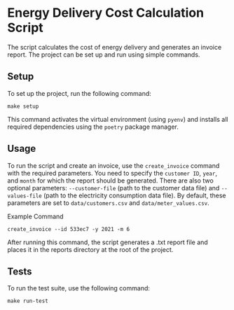 # Energy Delivery Cost Calculation Script

The script calculates the cost of energy delivery and generates an invoice report.
The project can be set up and run using simple commands.

## Setup

To set up the project, run the following command:

```
make setup
```

This command activates the virtual environment (using `pyenv`) and
installs all required dependencies using the `poetry` package manager.

## Usage

To run the script and create an invoice, use the `create_invoice` command
with the required parameters. You need to specify the `customer ID`, `year`,
and `month` for which the report should be generated. There are also two optional parameters:
`--customer-file` (path to the customer data file) and `--values-file` (path to the electricity consumption data file).
By default, these parameters are set to `data/customers.csv` and `data/meter_values.csv`.

Example Command

```
create_invoice --id 533ec7 -y 2021 -m 6
```

After running this command, the script generates a .txt report file and
places it in the reports directory at the root of the project.

## Tests

To run the test suite, use the following command:

```
make run-test
```
